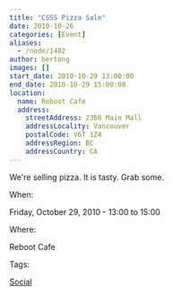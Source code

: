 ```yaml
---
title: "CSSS Pizza Sale"
date: 2010-10-26
categories: [Event]
aliases:
  - /node/1402
author: bertong
images: []
start_date: 2010-10-29 13:00:00
end_date: 2010-10-29 15:00:00
location:
  name: Reboot Cafe
  address:
    streetAddress: 2366 Main Mall
    addressLocality: Vancouver
    postalCode: V6T 1Z4
    addressRegion: BC
    addressCountry: CA
---
```


We're selling pizza. It is tasty. Grab some.

When:

Friday, October 29, 2010 - 13:00 to 15:00

Where:

Reboot Cafe

Tags:

[Social](/social)
